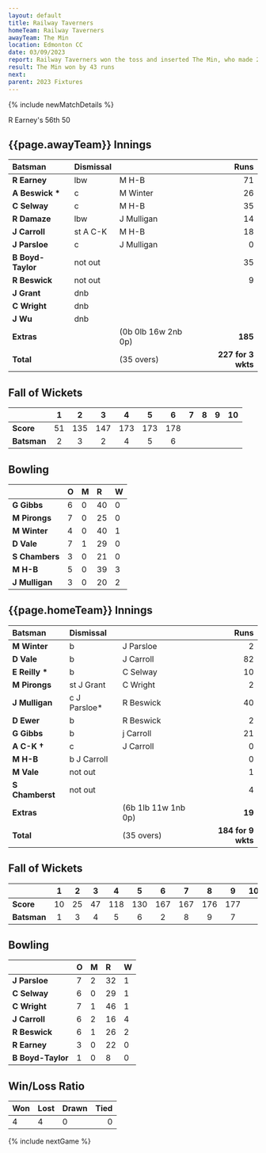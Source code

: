```yaml
---
layout: default
title: Railway Taverners
homeTeam: Railway Taverners
awayTeam: The Min
location: Edmonton CC
date: 03/09/2023
report: Railway Taverners won the toss and inserted The Min, who made 227 for 6 wkts in 35 overs. Railway Taverners replied with 184 for 9 in 35 overs. 
result: The Min won by 43 runs
next: 
parent: 2023 Fixtures
---
```


{% include newMatchDetails %}

R Earney's 56th 50

## {{page.awayTeam}} Innings

| Batsman | Dismissal | | Runs |
|:---|:---|---|---:|
| **R Earney** | lbw | M H-B | 71 |
| **A Beswick &#42;** | c | M Winter | 26 |
| **C Selway** | c | M H-B | 35 |
| **R Damaze** | lbw | J Mulligan | 14 |
| **J Carroll** | st A C-K | M H-B | 18 |
| **J Parsloe** | c | J Mulligan | 0 |
| **B Boyd-Taylor** | not out |  | 35 |
| **R Beswick** | not out |  | 9 |
| **J Grant** | dnb |  |  | |
| **C Wright** | dnb |  |  | |
| **J Wu** | dnb |  |  | |
| **Extras** | | (0b 0lb 16w 2nb 0p) | **185** |
| **Total** | | (35 overs) | **227 for 3 wkts** |

## Fall of Wickets

| | 1 | 2 | 3 | 4 | 5 | 6 | 7 | 8 | 9 | 10 |
|---|:---:|:---:|:---:|:---:|:---:|:---:|:---:|:---:|:---:|:---:|
| **Score** | 51 | 135 | 147 | 173 | 173 | 178 |  |  |  |  | 
| **Batsman** | 2  | 3  | 2  | 4 | 5 |  6 |  |   |  |  | 

## Bowling

| | O | M | R | W |
|---|:---|:---|:---|:---|
| **G Gibbs** | 6 | 0 | 40 | 0 |
| **M Pirongs** | 7 | 0 | 25 | 0 |
| **M Winter** | 4 | 0 | 40 | 1 |
| **D Vale** | 7 | 1 | 29 | 0 |
| **S Chambers** | 3 | 0 | 21 | 0 |
| **M H-B** | 5 | 0 | 39 | 3 |
| **J Mulligan** | 3 | 0 | 20 | 2 |

## {{page.homeTeam}} Innings

| Batsman | Dismissal | | Runs |
|:---|:---|---|---:|
| **M Winter** | b | J Parsloe | 2 |
| **D Vale** |  b | J Carroll | 82 |
| **E Reilly &#42;** | b | C Selway | 10 |
| **M Pirongs** | st J Grant | C Wright | 2 |
| **J Mulligan** | c J Parsloe* | R Beswick | 40 |
| **D Ewer** | b | R Beswick | 2 |
| **G Gibbs** | b | j Carroll | 21 |
| **A C-K &#8224;** | c | J Carroll | 0 |
| **M H-B** | b J Carroll |  | 0 |
| **M Vale** | not out |  | 1 |
| **S Chamberst** | not out |  | 4 |
| **Extras** | | (6b 1lb 11w 1nb 0p) | **19** |
| **Total** | | (35 overs) | **184 for 9 wkts**

## Fall of Wickets

| | 1 | 2 | 3 | 4 | 5 | 6 | 7 | 8 | 9 | 10 |
|---|:---:|:---:|:---:|:---:|:---:|:---:|:---:|:---:|:---:|:---:|
| **Score** | 10 | 25 | 47 | 118 | 130 | 167 | 167 | 176 | 177 |  |
| **Batsman** | 1 | 3 | 4 | 5 | 6 | 2 | 8 | 9 | 7 |  | 

## Bowling

| | O | M | R | W |
|---|:---|:---|:---|:---|
| **J Parsloe** | 7 | 2 | 32 | 1 |
| **C Selway** | 6 | 0 | 29 | 1 |
| **C Wright** | 7 | 1 | 46 | 1 |
| **J Carroll** | 6 | 2 | 16 | 4 |
| **R Beswick** | 6 | 1 | 26 | 2 |
| **R Earney** | 3 | 0 | 22 | 0 |
| **B Boyd-Taylor** | 1 | 0 | 8 | 0 |

## Win/Loss Ratio

| Won | Lost | Drawn | Tied |
|:---|:---|:---|---:|
| 4 | 4 | 0 | 0 |

{% include nextGame %}